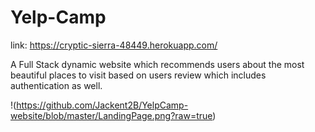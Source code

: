 # Yelp-Camp

link: https://cryptic-sierra-48449.herokuapp.com/

A Full Stack dynamic website which recommends users about the most beautiful places to visit based on users review which includes authentication as well.

!(https://github.com/Jackent2B/YelpCamp-website/blob/master/LandingPage.png?raw=true)
